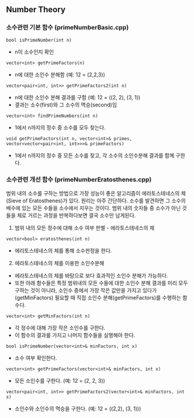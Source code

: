 ## Number Theory

### 소수관련 기본 함수 (primeNumberBasic.cpp)

`bool isPrimeNumber(int n)`
 - n이 소수인지 확인

`vector<int> getPrimeFactors(n)`
 - n에 대한 소인수 분해함 (예: 12 = (2,2,3))

`vector<pair<int, int>> getPrimeFactors2(int n)`
 - n에 대한 소인수 분해 결과를 구함 (예: 12 = ((2, 2), (3, 1))
 - 결과는 소수(first)와 그 소수의 멱승(second)임 

`vector<int> findPrimeNumbers(int n)`
 - 1에서 n까지의 정수 중 소수를 모두 찾는다.

`void getPrimeFactors(int n, vector<int>& primes,
                      vector<vector<pair<int, int>>>& primeFactors)`
 - 1에서 n까지의 정수 중 모든 소수를 찾고, 각 소수의 소인수분해 결과를 함께 구한다.

### 소수관련 개선 함수 (primeNumberEratosthenes.cpp)
범위 내의 소수를 구하는 방법으로 가장 성능이 좋은 알고리즘이 에라토스테네스의 체(Sieve of Eratosthenes)가 있다.
원리는 아주 간단하다. 소수를 발견하면 그 소수의 배수에 있는 모든 수들을 소수에서 지우는 것이다. 범위 내의 숫자들 중 소수가 아닌 것들을 체로 거르는 과정을 반복하다보면 결국 소수만 남게된다.

1. 범위 내의 모든 정수에 대해 소수 여부 판별 - 에라토스테네스의 체

 `vector<bool> eratosthenes(int n)`
  - 에리토스테네스의 체를 통해 소수판정을 한다.

2. 에라토스테네스의 체를 이용한 소인수분해
 - 에라토스테네스의 체를 바탕으로 보다 효과적인 소인수 분해가 가능하다.
 - 또한 아래 함수들은 특정 범위내의 모든 수들에 대한 소인수 분해 결과를 미리 모두 구하는 것이 아니라,
   소인수 중에서 가장 작은 값만을 가지고 있다가(getMinFactors) 필요할 때 직접 소인수 분해(getPrimeFactors)를 수행하는 함수다.

 `vector<int> getMinFactors(int n)`
  - 각 정수에 대해 가장 작은 소인수를 구한다.
  - 이 함수의 결과를 가지고 나머지 함수들을 실행해야 한다.

 `bool isPrimeNumber(vector<int>& minFactors, int x)`
  - 소수 여부 확인한다.

 `vector<int> getPrimeFactors(vector<int>& minFactors, int x)`
  - 모든 소인수를 구한다. (예: 12 = (2, 2, 3))

 `vector<pair<int, int>> getPrimeFactors2(vector<int>& minFactors, int x)`
  - 소인수와 소인수의 멱승을 구한다. (예: 12 = ((2,2), (3, 1)))
